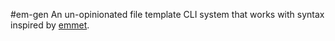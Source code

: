 #em-gen
An un-opinionated file template CLI system that works with syntax inspired by [emmet](https://emmet.io/).